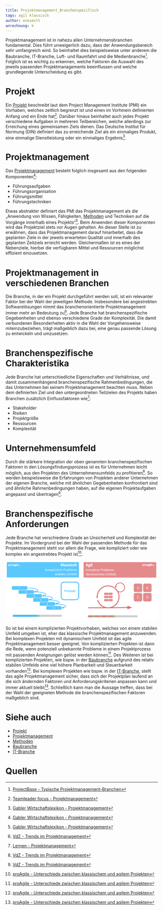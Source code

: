 ```yaml
---
title: Projektmanagement_Branchenspezifisch
tags: agil klassisch
author: enesmvlt
anrechnung: k
---
```


Projektmanagement ist in nahezu allen Unternehmensbranchen fundamental. Dies führt unweigerlich dazu, dass der Anwendungsbereich sehr umfangreich wird. So beinhaltet dies beispielsweise unter anderem die Baubranche, IT-Branche, Luft- und Raumfahrt und die Medienbranche[^1].  Folglich ist es wichtig zu erkennen, welche Faktoren die Auswahl des jeweils passenden Projektmanagements beeinflussen und welche grundlegende Unterscheidung es gibt.

# Projekt
Ein [Projekt](Projekt.md) beschreibt laut dem Project Management Institute (PMI) ein Vorhaben, welches zeitlich begrenzt ist und einen im Vorhinein definierten Anfang und ein Ende hat[^2]. Darüber hinaus beinhaltet auch jedes Projekt verschiedene Aufgaben in mehreren Teilbereichen, welche allerdings zur Erreichung eines gemeinsamen Ziels dienen. Das Deutsche Institut für Normung (DIN) definiert das zu erreichende Ziel als ein einmaliges Produkt, eine einmalige Dienstleistung oder ein einmaliges Ergebnis[^3].

# Projektmanagement
Das [Projektmanagement](Projektmanagement.md) besteht folglich insgesamt aus den folgenden Komponenten[^3]: 

* Führungsaufgaben
* Führungsorganisation
* Führungsmittel
* Führungstechniken 

Etwas abstrakter definiert das PMI das Projektmanagement als die „Anwendung von Wissen, Fähigkeiten, [Methoden](Methoden.md) und Techniken auf die Vorgänge innerhalb eines Projekts“[^3]. Beim Anwenden dieser Komponenten wird das Projektziel stets vor Augen gehalten. An dieser Stelle ist zu erwähnen, dass das Projektmanagement darauf hinarbeitet, dass die geplanten Ziele in der jeweils erwarteten Qualität und innerhalb des geplanten Zeitziels erreicht werden. Gleichermaßen ist es eines der Nebenziele, hierbei die verfügbaren Mittel und Ressourcen möglichst effizient einzusetzen.

# Projektmanagement in verschiedenen Branchen
Die Branche, in der ein Projekt durchgeführt werden soll, ist ein relevanter Faktor bei der Wahl der jeweiligen Methode. Insbesondere bei angestrebten Softwarelösungen nimmt das branchenorientierte Projektmanagement immer mehr an Bedeutung zu[^5]. Jede Branche hat branchenspezifische Gegebenheiten und ebenso verschiedene Grade der Komplexität. Die damit verbundenen Besonderheiten aktiv in die Wahl der Vorgehensweise miteinzubeziehen, trägt maßgeblich dazu bei, eine genau passende Lösung zu entwickeln und umzusetzen. 

# Branchenspezifische Charakteristika
Jede Branche hat unterschiedliche Eigenschaften und Verhältnisse, und damit zusammenhängend branchenspezifische Rahmenbedingungen, die das Unternehmen bei seinem Projektmanagement beachten muss. Neben dem definierten Ziel und den untergeordneten Teilzielen des Projekts haben Branchen zusätzlich Einflussfaktoren wie[^4]: 
- Stakeholder
- Risiken
- Projektgröße
- Ressourcen
- Komplexität

# Unternehmensumfeld
Durch die stärkere Integration der oben genannten branchenspezifischen Faktoren in den Lösungsfindungsprozess ist es für Unternehmen leicht möglich, aus den Projekten des Unternehmensumfelds zu profitieren[^5]. So werden beispielsweise die Erfahrungen von Projekten anderer Unternehmen der eigenen Branche, welche mit ähnlichen Gegebenheiten konfrontiert sind und ähnliche Rahmenbedingungen haben, auf die eigenen Projektaufgaben angepasst und übertragen[^5].

# Branchenspezifische Anforderungen
Jede Branche hat verschiedene Grade an Unsicherheit und Komplexität der Projekte. Im Vordergrund bei der Wahl der passenden Methode für das Projektmanagement steht vor allem die Frage, wie kompliziert oder wie komplex ein angestrebtes Projekt ist[^6].

![Die Zwei Arten von Projekten](Projektmanagement_Branchenspezifisch/Projektarten.png) 

So ist bei einem komplizierten Projektvorhaben, welches von einem stabilen Umfeld umgeben ist, eher das klassische Projektmanagement anzuwenden. Bei komplexen Projekten mit dynamischem Umfeld ist das agile Projektmanagement besser geeignet. Von komplizierten Projekten ist dann die Rede, wenn potenziell unbekannte Probleme in einem Projektprozess mit passenden Aneignungen gelöst werden können[^6]. Des Weiteren ist bei komplizierten Projekten, wie bspw. in der [Baubranche](Bauprojekte.md) aufgrund des relativ stabilen Umfelds eine viel höhere Planbarkeit und Steuerbarkeit vorhanden[^6]. Bei komplexen Projekten wie bspw. in der [IT-Branche](IT-Projekte.md), stellt das agile Projektmanagement sicher, dass sich der Projektplan laufend an die sich ändernden Faktoren und Anforderungskriterien anpassen kann und immer aktuell bleibt[^6]. Schließlich kann man die Aussage treffen, dass bei der Wahl der geeigneten Methode die branchenspezifischen Faktoren maßgeblich sind.




# Siehe auch
* [Projekt](Projekt.md)
* [Projektmanagement](Projektmanagement.md)
* [Methoden](Methoden.md)
* [Baubranche](IT-Projekte.md)
* [IT-Branche](IT-Projekte.md)


# Quellen

[^1]:  [ProjectBase - Typische Projektmanagement-Branchen](https://project-base.org/projektmanagement/branchen/)
[^2]:  [Teamleader focus - Projektmanagement](https://www.teamleader.de/focus/projektmanagement)
[^3]: [Gabler Wirtschaftslexikon - Projektmanagement](https://wirtschaftslexikon.gabler.de/definition/projektmanagement-pm-46130)
[^4]: [Lernen - Projektmanagement](https://www.lernen.net/artikel/projektmanagement-methoden-8018/)
[^5]: [VdZ - Trends im Projektmanagement](https://www.vdz.org/personalmanagement-new-work/trends-im-projektmanagement)
[^6]: [proAgile - Unterschiede zwischen klassischem und agilem Projekten](https://proagile.de/unterschied-klassisch-agil/)



